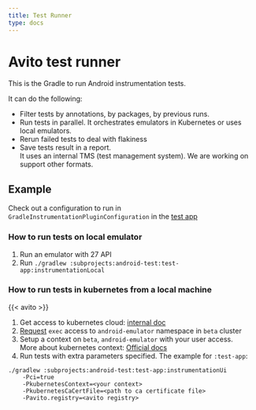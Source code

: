 ```yaml
---
title: Test Runner
type: docs
---
```


# Avito test runner

This is the Gradle to run Android instrumentation tests.

It can do the following:

- Filter tests by annotations, by packages, by previous runs.
- Run tests in parallel. It orchestrates emulators in Kubernetes or uses local emulators.
- Rerun failed tests to deal with flakiness
- Save tests result in a report.\
It uses an internal TMS (test management system). We are working on support other formats.

## Example

Check out a configuration to run in `GradleInstrumentationPluginConfiguration` in the [test app](https://github.com/avito-tech/avito-android/blob/develop/subprojects/android-test/test-app/build.gradle.kts#L114)

### How to run tests on local emulator

1. Run an emulator with 27 API
1. Run `./gradlew :subprojects:android-test:test-app:instrumentationLocal`

### How to run tests in kubernetes from a local machine

{{< avito >}}

1. Get access to kubernetes cloud: [internal doc](http://links.k.avito.ru/Kubectl)
1. [Request](http://links.k.avito.ru/androidEmulatorServiceDesk) `exec` access to `android-emulator` namespace in `beta` cluster
1. Setup a context on `beta`, `android-emulator` with your user access.\
More about kubernetes context: [Official docs](https://kubernetes.io/docs/tasks/access-application-cluster/configure-access-multiple-clusters/#define-clusters-users-and-contexts)
1. Run tests with extra parameters specified. The example for `:test-app`:

```shell script
./gradlew :subprojects:android-test:test-app:instrumentationUi 
    -Pci=true 
    -PkubernetesContext=<your context>
    -PkubernetesCaCertFile=<path to ca certificate file>
    -Pavito.registry=<avito registry>
```
